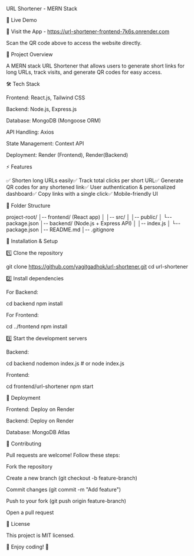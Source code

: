 URL Shortener - MERN Stack

 

🚀 Live Demo

🔗 Visit the App - https://url-shortener-frontend-7k6s.onrender.com

Scan the QR code above to access the website directly.

📌 Project Overview

A MERN stack URL Shortener that allows users to generate short links for long URLs, track visits, and generate QR codes for easy access.

🛠️ Tech Stack

Frontend: React.js, Tailwind CSS

Backend: Node.js, Express.js

Database: MongoDB (Mongoose ORM)

API Handling: Axios

State Management: Context API

Deployment: Render (Frontend), Render(Backend)

⚡ Features

✅ Shorten long URLs easily✅ Track total clicks per short URL✅ Generate QR codes for any shortened link✅ User authentication & personalized dashboard✅ Copy links with a single click✅ Mobile-friendly UI

📂 Folder Structure

project-root/
│-- frontend/ (React app)
│   │-- src/
│   │-- public/
│   └-- package.json
│-- backend/ (Node.js + Express API)
│   │-- index.js
│   └-- package.json
│-- README.md
│-- .gitignore

🔧 Installation & Setup

1️⃣ Clone the repository

git clone https://github.com/yagitgadhok/url-shortener.git
cd url-shortener

2️⃣ Install dependencies

For Backend:

cd backend
npm install

For Frontend:

cd ../frontend
npm install

3️⃣ Start the development servers

Backend:

cd backend
nodemon index.js # or node index.js

Frontend:

cd frontend/url-shortener
npm start

🚀 Deployment

Frontend: Deploy on Render

Backend: Deploy on Render

Database: MongoDB Atlas

🤝 Contributing

Pull requests are welcome! Follow these steps:

Fork the repository

Create a new branch (git checkout -b feature-branch)

Commit changes (git commit -m "Add feature")

Push to your fork (git push origin feature-branch)

Open a pull request

📜 License

This project is MIT licensed.

🌟 Enjoy coding! 🚀
